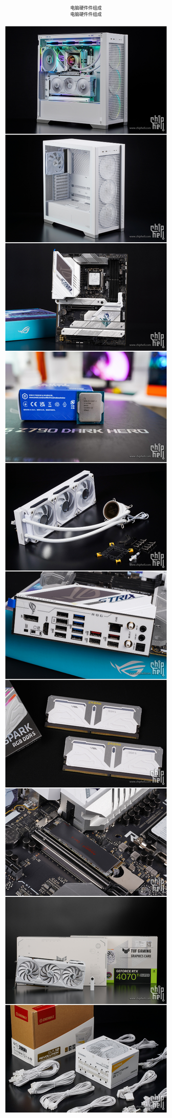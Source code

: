 <center> 电脑硬件件组成</center>
<div style="text-align: center;"> 电脑硬件件组成</div>

## 



![](./start/imgs/all.png)
![](./start/imgs/chassis.png)
![](./start/imgs/motherboard.png)
![](./start/imgs/cpu.png)
![](./start/imgs/watercooling.png)
![](./start/imgs/backplane.png)
![](./start/imgs/memory.png)
![](./start/imgs/disk.png)
![](./start/imgs/graphics.png)
![](./start/imgs/powersupply.png)

